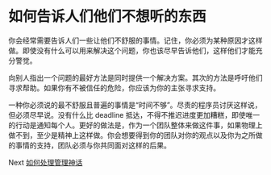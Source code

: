 # 如何告诉人们他们不想听的东西
[//]: # (Version:1.0.0)
你会经常需要告诉人们一些让他们不舒服的事情。记住，你必须为某种原因才这样做。即使没有什么可以用来解决这个问题，你也该尽早告诉他们，这样他们才能充分警觉。

向别人指出一个问题的最好方法是同时提供一个解决方案。其次的方法是呼吁他们寻求帮助。如果你有不被信任的危险，你应该为你的主张寻求支持。

一种你必须说的最不舒服且普遍的事情是“时间不够”。尽责的程序员讨厌这样说，但必须尽早说。没有什么比 deadline 抵达，不得不推迟进度更加糟糕，即使唯一的行动是通知每个人。更好的做法是，作为一个团队整体来做这件事，如果物理上做不到，至少是精神上这样做。你会想要得到你的团队对你的观点以及你为之所做的事情的支持，团队必须与你共同面对这样的后果。

Next [如何处理管理神话](10-How%20to%20Deal%20with%20Managerial%20Myths.md)
